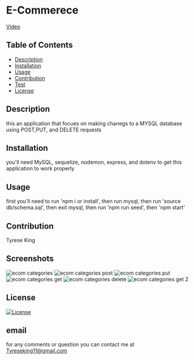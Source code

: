 # E-Commerece
[Video](https://drive.google.com/file/d/1GjO9ft8Uc4WUWj1PxJgj3d8bpbt0Ig0Z/view)
## Table of Contents
* [Description](#description)
* [Installation](#installation)
* [Usage](#usage)
* [Contribution](#contribution)
* [Test](#test)
* [License](#license)

## Description
this an application that focues on making chanegs to a MYSQL database using POST,PUT, and DELETE requests
## Installation
you'll need MySQL, sequelize, nodemon, express, and dotenv to get this application to work properly
## Usage
first you'll need to run 'npm i or install', then run mysql, then run 'source db/schema.sql', then exit mysql, then run 'npm run seed', then 'npm start'
## Contribution 
Tyrese King
## Screenshots
![ecom categories](https://user-images.githubusercontent.com/111792242/217705520-e88aecb9-c705-4d91-947a-47f3412aee6e.png)
![ecom categories post](https://user-images.githubusercontent.com/111792242/217705481-01af3e99-2a14-42e0-aa73-aefebb37763a.png)
![ecom categories put](https://user-images.githubusercontent.com/111792242/217705442-b14939da-6bf2-40e3-8758-f06036872a2e.png)
![ecom categories get](https://user-images.githubusercontent.com/111792242/217705411-262f2f24-4ca4-41e9-acfd-204b8aca833b.png)
![ecom categories delete](https://user-images.githubusercontent.com/111792242/217705341-89273033-5fdb-4b7d-8cc7-e66a41ce69d5.png)
![ecom categories get 2](https://user-images.githubusercontent.com/111792242/217705302-cb917620-d5f1-437d-ac24-acfc6a7e53dd.png)

## License
  [![License](https://img.shields.io/badge/License-MIT-yellow.svg)](https://opensource.org/licenses/MIT)
## email
for any comments or question you can contact me at Tyreseking11@gmail.com